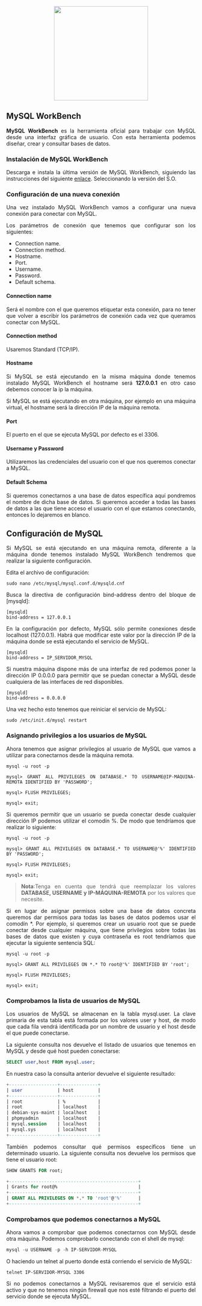 <div align="justify">

<div align="center">
<img src="https://www.mysql.com/common/images/products/MySQL_Workbench_Visual_Design_Windows.gif" width="250px"/>
</div>

## MySQL WorkBench

__MySQL WorkBench__ es la herramienta oficial para trabajar con MySQL desde una interfaz gráfica de usuario. Con esta herramienta podemos diseñar, crear y consultar bases de datos.

### Instalación de MySQL WorkBench

Descarga e instala la última versión de MySQL WorkBench, siguiendo las instrucciones del siguiente [enlace](https://downloads.mysql.com/archives/workbench/). Seleccionando la versión del S.O.



### Configuración de una nueva conexión

Una vez instalado MySQL WorkBench vamos a configurar una nueva conexión para conectar con MySQL.

Los parámetros de conexión que tenemos que configurar son los siguientes:

- Connection name.
- Connection method.
- Hostname.
- Port.
- Username.
- Password.
- Default schema.

#### Connection name

Será el nombre con el que queremos etiquetar esta conexión, para no tener que volver a escribir los parámetros de conexión cada vez que queramos conectar con MySQL.

#### Connection method
Usaremos Standard (TCP/IP).

#### Hostname

Si MySQL se está ejecutando en la misma máquina donde tenemos instalado MySQL WorkBench el hostname será __127.0.0.1__ en otro caso debemos conocer la ip la máquina.

Si MySQL se está ejecutando en otra máquina, por ejemplo en una máquina virtual, el hostname será la dirección IP de la máquina remota.

#### Port

El puerto en el que se ejecuta MySQL por defecto es el 3306.

#### Username y Password

Utilizaremos las credenciales del usuario con el que nos queremos conectar a MySQL.

#### Default Schema

Si queremos conectarnos a una base de datos específica aquí pondremos el nombre de dicha base de datos. Si queremos acceder a todas las bases de datos a las que tiene acceso el usuario con el que estamos conectando, entonces lo dejaremos en blanco.

## Configuración de MySQL

Si MySQL se está ejecutando en una máquina remota, diferente a la máquina donde tenemos instalado MySQL WorkBench tendremos que realizar la siguiente configuración.

Edita el archivo de configuración:

````
sudo nano /etc/mysql/mysql.conf.d/mysqld.cnf
````

Busca la directiva de configuración bind-address dentro del bloque de [mysqld]:

````
[mysqld]
bind-address = 127.0.0.1
````

En la configuración por defecto, MySQL sólo permite conexiones desde localhost (127.0.0.1). Habrá que modificar este valor por la dirección IP de la máquina donde se está ejecutando el servicio de MySQL.

````
[mysqld]
bind-address = IP_SERVIDOR_MYSQL
````

Si nuestra máquina dispone más de una interfaz de red podemos poner la dirección IP 0.0.0.0 para permitir que se puedan conectar a MySQL desde cualquiera de las interfaces de red disponibles.

````
[mysqld]
bind-address = 0.0.0.0
````

Una vez hecho esto tenemos que reiniciar el servicio de MySQL:

````
sudo /etc/init.d/mysql restart
````

### Asignando privilegios a los usuarios de MySQL

Ahora tenemos que asignar privilegios al usuario de MySQL que vamos a utilizar para conectarnos desde la máquina remota.

```
mysql -u root -p  
```

````
mysql> GRANT ALL PRIVILEGES ON DATABASE.* TO USERNAME@IP-MÁQUINA-REMOTA IDENTIFIED BY 'PASSWORD';

mysql> FLUSH PRIVILEGES;
````

````
mysql> exit;
````

Si queremos permitir que un usuario se pueda conectar desde cualquier dirección IP podemos utilizar el comodín %. De modo que tendríamos que realizar lo siguiente:

````
mysql -u root -p  
````

````
mysql> GRANT ALL PRIVILEGES ON DATABASE.* TO USERNAME@'%' IDENTIFIED BY 'PASSWORD';
````

````
mysql> FLUSH PRIVILEGES;
````

````
mysql> exit;
````

>__Nota__:Tenga en cuenta que tendrá que reemplazar los valores __DATABASE, USERNAME y IP-MÁQUINA-REMOTA__ por los valores que necesite.

Si en lugar de asignar permisos sobre una base de datos concreta queremos dar permisos para todas las bases de datos podemos usar el comodín *. Por ejemplo, si queremos crear un usuario root que se puede conectar desde cualquier máquina, que tiene privilegios sobre todas las bases de datos que existen y cuya contraseña es root tendríamos que ejecutar la siguiente sentencia SQL:

````
mysql -u root -p  
````

````
mysql> GRANT ALL PRIVILEGES ON *.* TO root@'%' IDENTIFIED BY 'root';
````

````
mysql> FLUSH PRIVILEGES;
````

````
mysql> exit;
````

### Comprobamos la lista de usuarios de MySQL

Los usuarios de MySQL se almacenan en la tabla mysql.user. La clave primaria de esta tabla está formada por los valores user y host, de modo que cada fila vendrá identificada por un nombre de usuario y el host desde el que puede conectarse.

La siguiente consulta nos devuelve el listado de usuarios que tenemos en MySQL y desde qué host pueden conectarse:

```sql
SELECT user,host FROM mysql.user;
```

En nuestra caso la consulta anterior devuelve el siguiente resultado:

```sql
+------------------+--------------+
| user             | host         |
+------------------+--------------+
| root             | %            |
| root             | localhost    |
| debian-sys-maint | localhost    |
| phpmyadmin       | localhost    |
| mysql.session    | localhost    |
| mysql.sys        | localhost    |
+------------------+--------------+
````

También podemos consultar qué permisos específicos tiene un determinado usuario. La siguiente consulta nos devuelve los permisos que tiene el usuario root:

```sql
SHOW GRANTS FOR root;
````

```sql
+------------------------------------------------+
| Grants for root@%                              |
+------------------------------------------------+
| GRANT ALL PRIVILEGES ON *.* TO 'root'@'%'      |
+------------------------------------------------+
````

### Comprobamos que podemos conectarnos a MySQL

Ahora vamos a comprobar que podemos conectarnos con MySQL desde otra máquina. Podemos comprobarlo conectando con el shell de mysql:

```sql
mysql -u USERNAME -p -h IP-SERVIDOR-MYSQL
```

O haciendo un telnet al puerto donde está corriendo el servicio de MySQL:

```
telnet IP-SERVIDOR-MYSQL 3306
````

Si no podemos conectarnos a MySQL revisaremos que el servicio está activo y que no tenemos ningún firewall que nos esté filtrando el puerto del servicio donde se ejecuta MySQL.

</div>

